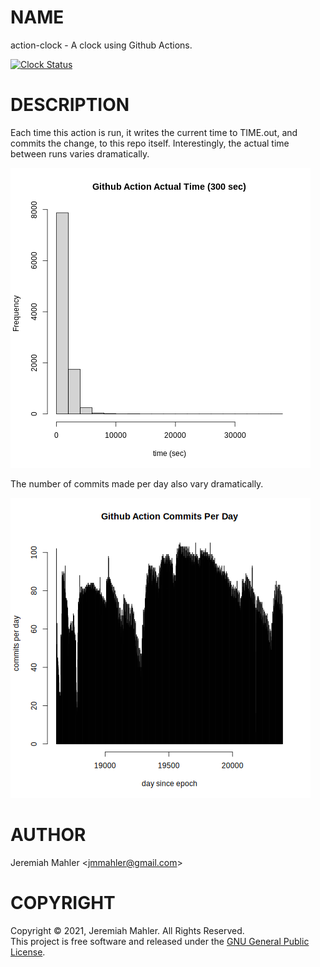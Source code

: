 
# NAME

action-clock - A clock using Github Actions.

[![Clock Status](https://github.com/jmahler/action-clock/workflows/Clock/badge.svg)](https://github.com/jmahler/action-clock/actions?query=workflow%3AClock)

# DESCRIPTION

Each time this action is run, it writes the current time
to TIME.out, and commits the change, to this repo itself.
Interestingly, the actual time between runs varies dramatically.

![github-action-actual-time](https://raw.githubusercontent.com/jmahler/action-clock/main/github-action-actual-time.png)

The number of commits made per day also vary dramatically.

![github-action-commits-per-day](https://raw.githubusercontent.com/jmahler/action-clock/main/github-action-commits-per-day.png)

# AUTHOR

Jeremiah Mahler &lt;jmmahler@gmail.com&gt;

# COPYRIGHT

Copyright &copy; 2021, Jeremiah Mahler.  All Rights Reserved.<br>
This project is free software and released under
the [GNU General Public License][gpl].

 [gpl]: http://www.gnu.org/licenses/gpl.html
